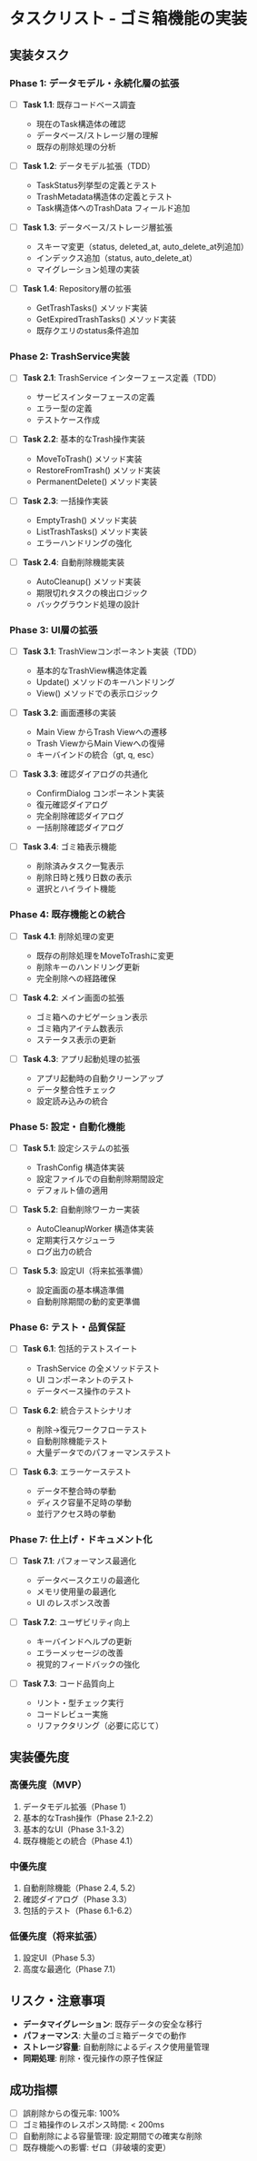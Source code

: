# タスクリスト - ゴミ箱機能の実装

## 実装タスク

### Phase 1: データモデル・永続化層の拡張
- [ ] **Task 1.1**: 既存コードベース調査
  - 現在のTask構造体の確認
  - データベース/ストレージ層の理解
  - 既存の削除処理の分析

- [ ] **Task 1.2**: データモデル拡張（TDD）
  - TaskStatus列挙型の定義とテスト
  - TrashMetadata構造体の定義とテスト
  - Task構造体へのTrashData フィールド追加

- [ ] **Task 1.3**: データベース/ストレージ層拡張
  - スキーマ変更（status, deleted_at, auto_delete_at列追加）
  - インデックス追加（status, auto_delete_at）
  - マイグレーション処理の実装

- [ ] **Task 1.4**: Repository層の拡張
  - GetTrashTasks() メソッド実装
  - GetExpiredTrashTasks() メソッド実装
  - 既存クエリのstatus条件追加

### Phase 2: TrashService実装
- [ ] **Task 2.1**: TrashService インターフェース定義（TDD）
  - サービスインターフェースの定義
  - エラー型の定義
  - テストケース作成

- [ ] **Task 2.2**: 基本的なTrash操作実装
  - MoveToTrash() メソッド実装
  - RestoreFromTrash() メソッド実装
  - PermanentDelete() メソッド実装

- [ ] **Task 2.3**: 一括操作実装
  - EmptyTrash() メソッド実装
  - ListTrashTasks() メソッド実装
  - エラーハンドリングの強化

- [ ] **Task 2.4**: 自動削除機能実装
  - AutoCleanup() メソッド実装
  - 期限切れタスクの検出ロジック
  - バックグラウンド処理の設計

### Phase 3: UI層の拡張
- [ ] **Task 3.1**: TrashViewコンポーネント実装（TDD）
  - 基本的なTrashView構造体定義
  - Update() メソッドのキーハンドリング
  - View() メソッドでの表示ロジック

- [ ] **Task 3.2**: 画面遷移の実装
  - Main View からTrash Viewへの遷移
  - Trash ViewからMain Viewへの復帰
  - キーバインドの統合（gt, q, esc）

- [ ] **Task 3.3**: 確認ダイアログの共通化
  - ConfirmDialog コンポーネント実装
  - 復元確認ダイアログ
  - 完全削除確認ダイアログ
  - 一括削除確認ダイアログ

- [ ] **Task 3.4**: ゴミ箱表示機能
  - 削除済みタスク一覧表示
  - 削除日時と残り日数の表示
  - 選択とハイライト機能

### Phase 4: 既存機能との統合
- [ ] **Task 4.1**: 削除処理の変更
  - 既存の削除処理をMoveToTrashに変更
  - 削除キーのハンドリング更新
  - 完全削除への経路確保

- [ ] **Task 4.2**: メイン画面の拡張
  - ゴミ箱へのナビゲーション表示
  - ゴミ箱内アイテム数表示
  - ステータス表示の更新

- [ ] **Task 4.3**: アプリ起動処理の拡張
  - アプリ起動時の自動クリーンアップ
  - データ整合性チェック
  - 設定読み込みの統合

### Phase 5: 設定・自動化機能
- [ ] **Task 5.1**: 設定システムの拡張
  - TrashConfig 構造体実装
  - 設定ファイルでの自動削除期間設定
  - デフォルト値の適用

- [ ] **Task 5.2**: 自動削除ワーカー実装
  - AutoCleanupWorker 構造体実装
  - 定期実行スケジューラ
  - ログ出力の統合

- [ ] **Task 5.3**: 設定UI（将来拡張準備）
  - 設定画面の基本構造準備
  - 自動削除期間の動的変更準備

### Phase 6: テスト・品質保証
- [ ] **Task 6.1**: 包括的テストスイート
  - TrashService の全メソッドテスト
  - UI コンポーネントのテスト
  - データベース操作のテスト

- [ ] **Task 6.2**: 統合テストシナリオ
  - 削除→復元ワークフローテスト
  - 自動削除機能テスト
  - 大量データでのパフォーマンステスト

- [ ] **Task 6.3**: エラーケーステスト
  - データ不整合時の挙動
  - ディスク容量不足時の挙動
  - 並行アクセス時の挙動

### Phase 7: 仕上げ・ドキュメント化
- [ ] **Task 7.1**: パフォーマンス最適化
  - データベースクエリの最適化
  - メモリ使用量の最適化
  - UI のレスポンス改善

- [ ] **Task 7.2**: ユーザビリティ向上
  - キーバインドヘルプの更新
  - エラーメッセージの改善
  - 視覚的フィードバックの強化

- [ ] **Task 7.3**: コード品質向上
  - リント・型チェック実行
  - コードレビュー実施
  - リファクタリング（必要に応じて）

## 実装優先度

### 高優先度（MVP）
1. データモデル拡張（Phase 1）
2. 基本的なTrash操作（Phase 2.1-2.2）
3. 基本的なUI（Phase 3.1-3.2）
4. 既存機能との統合（Phase 4.1）

### 中優先度
1. 自動削除機能（Phase 2.4, 5.2）
2. 確認ダイアログ（Phase 3.3）
3. 包括的テスト（Phase 6.1-6.2）

### 低優先度（将来拡張）
1. 設定UI（Phase 5.3）
2. 高度な最適化（Phase 7.1）

## リスク・注意事項
- **データマイグレーション**: 既存データの安全な移行
- **パフォーマンス**: 大量のゴミ箱データでの動作
- **ストレージ容量**: 自動削除によるディスク使用量管理
- **同期処理**: 削除・復元操作の原子性保証

## 成功指標
- [ ] 誤削除からの復元率: 100%
- [ ] ゴミ箱操作のレスポンス時間: < 200ms
- [ ] 自動削除による容量管理: 設定期間での確実な削除
- [ ] 既存機能への影響: ゼロ（非破壊的変更）